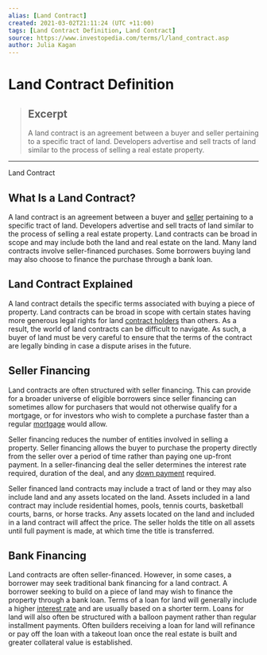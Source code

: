 ```yaml
---
alias: [Land Contract]
created: 2021-03-02T21:11:24 (UTC +11:00)
tags: [Land Contract Definition, Land Contract]
source: https://www.investopedia.com/terms/l/land_contract.asp
author: Julia Kagan
---
```


# Land Contract Definition

> ## Excerpt
> A land contract is an agreement between a buyer and seller pertaining to a specific tract of land. Developers advertise and sell tracts of land similar to the process of selling a real estate property.

---

Land Contract
## What Is a Land Contract?

A land contract is an agreement between a buyer and [seller](https://www.investopedia.com/terms/s/seller.asp) pertaining to a specific tract of land. Developers advertise and sell tracts of land similar to the process of selling a real estate property. Land contracts can be broad in scope and may include both the land and real estate on the land. Many land contracts involve seller-financed purchases. Some borrowers buying land may also choose to finance the purchase through a bank loan.

## Land Contract Explained

A land contract details the specific terms associated with buying a piece of property. Land contracts can be broad in scope with certain states having more generous legal rights for land [contract holders](https://www.investopedia.com/terms/c/contractholder.asp) than others. As a result, the world of land contracts can be difficult to navigate. As such, a buyer of land must be very careful to ensure that the terms of the contract are legally binding in case a dispute arises in the future.

## Seller Financing

Land contracts are often structured with seller financing. This can provide for a broader universe of eligible borrowers since seller financing can sometimes allow for purchasers that would not otherwise qualify for a mortgage, or for investors who wish to complete a purchase faster than a regular [mortgage](https://www.investopedia.com/terms/m/mortgage.asp) would allow.

Seller financing reduces the number of entities involved in selling a property. Seller financing allows the buyer to purchase the property directly from the seller over a period of time rather than paying one up-front payment. In a seller-financing deal the seller determines the interest rate required, duration of the deal, and any [down payment](https://www.investopedia.com/terms/d/down_payment.asp) required.

Seller financed land contracts may include a tract of land or they may also include land and any assets located on the land. Assets included in a land contract may include residential homes, pools, tennis courts, basketball courts, barns, or horse tracks. Any assets located on the land and included in a land contract will affect the price. The seller holds the title on all assets until full payment is made, at which time the title is transferred.

## Bank Financing

Land contracts are often seller-financed. However, in some cases, a borrower may seek traditional bank financing for a land contract. A borrower seeking to build on a piece of land may wish to finance the property through a bank loan. Terms of a loan for land will generally include a higher [interest rate](https://www.investopedia.com/terms/i/interestrate.asp) and are usually based on a shorter term. Loans for land will also often be structured with a balloon payment rather than regular installment payments. Often builders receiving a loan for land will refinance or pay off the loan with a takeout loan once the real estate is built and greater collateral value is established.
